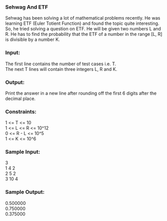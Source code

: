 ### Sehwag And ETF
Sehwag has been solving a lot of mathematical problems recently. He was learning ETF (Euler Totient Function) and found the topic quite interesting. So, he tried solving a question on ETF. He will be given two numbers L and R. He has to find the probability that the ETF of a number in the range [L, R] is divisible by a number K.
### Input:
The first line contains the number of test cases i.e. T.<br>
The next T lines will contain three integers L, R and K. <br>
### Output:
Print the answer in a new line after rounding off the first 6 digits after the decimal place.
### Constraints:
1 <= T <= 10 <br>
1 <= L <= R <= 10^12 <br>
0 <= R - L <= 10^5 <br>
1 <= K <= 10^6 <br>
### Sample Input:
3 <br>
1 4 2 <br>
2 5 2 <br>
3 10 4
### Sample Output:
0.500000 <br>
0.750000 <br>
0.375000
